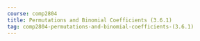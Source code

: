 ```yaml
---
course: comp2804
title: Permutations and Binomial Coefficients (3.6.1)
tag: comp2804-permutations-and-binomial-coefficients-(3.6.1)
---
```

